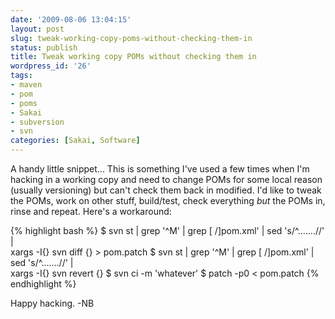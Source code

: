 ```yaml
---
date: '2009-08-06 13:04:15'
layout: post
slug: tweak-working-copy-poms-without-checking-them-in
status: publish
title: Tweak working copy POMs without checking them in
wordpress_id: '26'
tags:
- maven
- pom
- poms
- Sakai
- subversion
- svn
categories: [Sakai, Software]
---
```


A handy little snippet... This is something I've used a few times when I'm
hacking in a working copy and need to change POMs for some local reason
(usually versioning) but can't check them back in modified. I'd like to tweak
the POMs, work on other stuff, build/test, check everything _but_ the POMs in,
rinse and repeat. Here's a workaround:

{% highlight bash %}
$ svn st | grep '^M' | grep [ \/]pom.xml' | sed 's/^.......//' | \
  xargs -I{} svn diff {} > pom.patch
$ svn st | grep '^M' | grep [ \/]pom.xml' | sed 's/^.......//' | \
  xargs -I{} svn revert {}
$ svn ci -m 'whatever'
$ patch -p0 < pom.patch
{% endhighlight %}

Happy hacking. -NB
